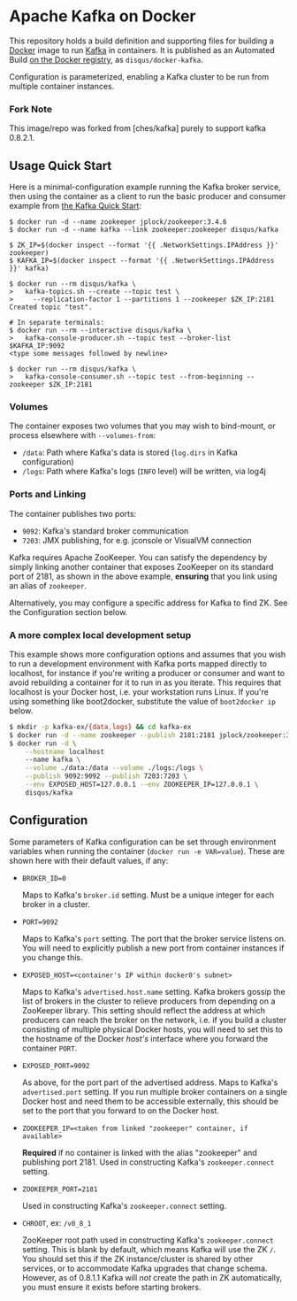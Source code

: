Apache Kafka on Docker
======================

This repository holds a build definition and supporting files for building a
[Docker] image to run [Kafka] in containers. It is published as an Automated
Build [on the Docker registry], as `disqus/docker-kafka`.

Configuration is parameterized, enabling a Kafka cluster to be run from multiple
container instances.

### Fork Note

This image/repo was forked from [ches/kafka] purely to support kafka 0.8.2.1.

Usage Quick Start
-----------------

Here is a minimal-configuration example running the Kafka broker service, then
using the container as a client to run the basic producer and consumer example
from [the Kafka Quick Start]:

```
$ docker run -d --name zookeeper jplock/zookeeper:3.4.6
$ docker run -d --name kafka --link zookeeper:zookeeper disqus/kafka

$ ZK_IP=$(docker inspect --format '{{ .NetworkSettings.IPAddress }}' zookeeper)
$ KAFKA_IP=$(docker inspect --format '{{ .NetworkSettings.IPAddress }}' kafka)

$ docker run --rm disqus/kafka \
>   kafka-topics.sh --create --topic test \
>     --replication-factor 1 --partitions 1 --zookeeper $ZK_IP:2181
Created topic "test".

# In separate terminals:
$ docker run --rm --interactive disqus/kafka \
>   kafka-console-producer.sh --topic test --broker-list $KAFKA_IP:9092
<type some messages followed by newline>

$ docker run --rm disqus/kafka \
>   kafka-console-consumer.sh --topic test --from-beginning --zookeeper $ZK_IP:2181
```

### Volumes

The container exposes two volumes that you may wish to bind-mount, or process
elsewhere with `--volumes-from`:

- `/data`: Path where Kafka's data is stored (`log.dirs` in Kafka configuration)
- `/logs`: Path where Kafka's logs (`INFO` level) will be written, via log4j

### Ports and Linking

The container publishes two ports:

- `9092`: Kafka's standard broker communication
- `7203`: JMX publishing, for e.g. jconsole or VisualVM connection

Kafka requires Apache ZooKeeper. You can satisfy the dependency by simply
linking another container that exposes ZooKeeper on its standard port of 2181,
as shown in the above example, **ensuring** that you link using an alias of
`zookeeper`.

Alternatively, you may configure a specific address for Kafka to find ZK. See
the Configuration section below.

### A more complex local development setup

This example shows more configuration options and assumes that you wish to run a
development environment with Kafka ports mapped directly to localhost, for
instance if you're writing a producer or consumer and want to avoid rebuilding a
container for it to run in as you iterate. This requires that localhost is your
Docker host, i.e. your workstation runs Linux. If you're using something like
boot2docker, substitute the value of `boot2docker ip` below.

```bash
$ mkdir -p kafka-ex/{data,logs} && cd kafka-ex
$ docker run -d --name zookeeper --publish 2181:2181 jplock/zookeeper:3.4.6
$ docker run -d \
    --hostname localhost
    --name kafka \
    --volume ./data:/data --volume ./logs:/logs \
    --publish 9092:9092 --publish 7203:7203 \
    --env EXPOSED_HOST=127.0.0.1 --env ZOOKEEPER_IP=127.0.0.1 \
    disqus/kafka
```

Configuration
-------------

Some parameters of Kafka configuration can be set through environment variables
when running the container (`docker run -e VAR=value`). These are shown here
with their default values, if any:

- `BROKER_ID=0`

  Maps to Kafka's `broker.id` setting. Must be a unique integer for each broker
  in a cluster.
- `PORT=9092`

  Maps to Kafka's `port` setting. The port that the broker service listens on.
  You will need to explicitly publish a new port from container instances if you
  change this.
- `EXPOSED_HOST=<container's IP within docker0's subnet>`

  Maps to Kafka's `advertised.host.name` setting. Kafka brokers gossip the list
  of brokers in the cluster to relieve producers from depending on a ZooKeeper
  library. This setting should reflect the address at which producers can reach
  the broker on the network, i.e. if you build a cluster consisting of multiple
  physical Docker hosts, you will need to set this to the hostname of the Docker
  *host's* interface where you forward the container `PORT`.
- `EXPOSED_PORT=9092`

  As above, for the port part of the advertised address. Maps to Kafka's
  `advertised.port` setting. If you run multiple broker containers on a single
  Docker host and need them to be accessible externally, this should be set to
  the port that you forward to on the Docker host.
- `ZOOKEEPER_IP=<taken from linked "zookeeper" container, if available>`

  **Required** if no container is linked with the alias "zookeeper" and
  publishing port 2181. Used in constructing Kafka's `zookeeper.connect`
  setting.
- `ZOOKEEPER_PORT=2181`

  Used in constructing Kafka's `zookeeper.connect` setting.
- `CHROOT`, ex: `/v0_8_1`

  ZooKeeper root path used in constructing Kafka's `zookeeper.connect` setting.
  This is blank by default, which means Kafka will use the ZK `/`. You should
  set this if the ZK instance/cluster is shared by other services, or to
  accommodate Kafka upgrades that change schema. However, as of 0.8.1.1 Kafka
  will *not* create the path in ZK automatically, you must ensure it exists
  before starting brokers.


[Docker]: http://www.docker.io
[Kafka]: http://kafka.apache.org
[on the Docker registry]: https://registry.hub.docker.com/u/disqus/docker-kafka/
[relateiq/kafka]: https://github.com/disqus/docker-kafka
[the Kafka Quick Start]: http://kafka.apache.org/documentation.html#quickstart

